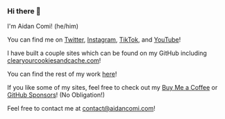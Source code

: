### Hi there 👋

I'm Aidan Comi! (he/him)

You can find me on [Twitter](https://twitter.com/aidancomi), [Instagram](https://www.instagram.com/aidancomi/), [TikTok](https://www.tiktok.com/@aidancomi), and [YouTube](https://comi.link/youtube)!

I have built a couple sites which can be found on my GitHub including [clearyourcookiesandcache.com](https://clearyourcookiesandcache.com)!

You can find the rest of my work [here](https://comidev.com)!

If you like some of my sites, feel free to check out my [Buy Me a Coffee](https://www.buymeacoffee.com/aidancomi) or [GitHub Sponsors](https://github.com/sponsors/aidancomi)! (No Obligation!)

Feel free to contact me at [contact@aidancomi.com](mailto:contact@aidancomi.com)!
